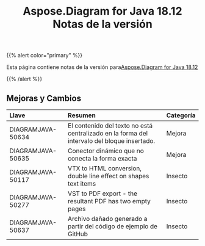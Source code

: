 ﻿---
title: Aspose.Diagram for Java 18.12 Notas de la versión
type: docs
weight: 10
url: /es/java/aspose-diagram-for-java-18-12-release-notes/
---
{{% alert color="primary" %}} 

Esta página contiene notas de la versión para[Aspose.Diagram for Java 18.12](https://docs.aspose.com/diagram/java/aspose-diagram-for-java-18-12-release-notes/)

{{% /alert %}} 
## **Mejoras y Cambios**

|**Llave**|**Resumen**|**Categoría**|
|:- |:- |:- |
|DIAGRAMJAVA-50634|El contenido del texto no está centralizado en la forma del intervalo del bloque insertado.|Mejora|
|DIAGRAMJAVA-50635|Conector dinámico que no conecta la forma exacta|Mejora|
|DIAGRAMJAVA-50117|VTX to HTML conversion, double line effect on shapes text items|Insecto|
|DIAGRAMJAVA-50277|VST to PDF export - the resultant PDF has two empty pages|Insecto|
|DIAGRAMJAVA-50637|Archivo dañado generado a partir del código de ejemplo de GitHub|Insecto|

